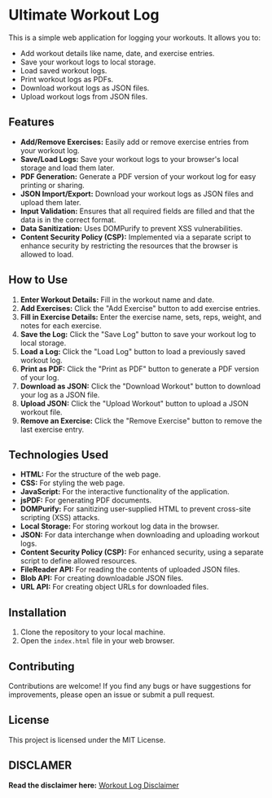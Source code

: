 # Ultimate Workout Log

This is a simple web application for logging your workouts. It allows you to:

* Add workout details like name, date, and exercise entries.
* Save your workout logs to local storage.
* Load saved workout logs.
* Print workout logs as PDFs.
* Download workout logs as JSON files.
* Upload workout logs from JSON files.

## Features

* **Add/Remove Exercises:** Easily add or remove exercise entries from your workout log.
* **Save/Load Logs:** Save your workout logs to your browser's local storage and load them later.
* **PDF Generation:** Generate a PDF version of your workout log for easy printing or sharing.
* **JSON Import/Export:** Download your workout logs as JSON files and upload them later.
* **Input Validation:** Ensures that all required fields are filled and that the data is in the correct format.
* **Data Sanitization:** Uses DOMPurify to prevent XSS vulnerabilities.
* **Content Security Policy (CSP):** Implemented via a separate script to enhance security by restricting the resources that the browser is allowed to load.

## How to Use

1.  **Enter Workout Details:** Fill in the workout name and date.
2.  **Add Exercises:** Click the "Add Exercise" button to add exercise entries.
3.  **Fill in Exercise Details:** Enter the exercise name, sets, reps, weight, and notes for each exercise.
4.  **Save the Log:** Click the "Save Log" button to save your workout log to local storage.
5.  **Load a Log:** Click the "Load Log" button to load a previously saved workout log.
6.  **Print as PDF:** Click the "Print as PDF" button to generate a PDF version of your log.
7.  **Download as JSON:** Click the "Download Workout" button to download your log as a JSON file.
8.  **Upload JSON:** Click the "Upload Workout" button to upload a JSON workout file.
9.  **Remove an Exercise:** Click the "Remove Exercise" button to remove the last exercise entry.

## Technologies Used

* **HTML:** For the structure of the web page.
* **CSS:** For styling the web page.
* **JavaScript:** For the interactive functionality of the application.
* **jsPDF:** For generating PDF documents.
* **DOMPurify:** For sanitizing user-supplied HTML to prevent cross-site scripting (XSS) attacks.
* **Local Storage:** For storing workout log data in the browser.
* **JSON:** For data interchange when downloading and uploading workout logs.
* **Content Security Policy (CSP):** For enhanced security, using a separate script to define allowed resources.
* **FileReader API:** For reading the contents of uploaded JSON files.
* **Blob API:** For creating downloadable JSON files.
* **URL API:** For creating object URLs for downloaded files.

## Installation

1.  Clone the repository to your local machine.
2.  Open the `index.html` file in your web browser.

## Contributing

Contributions are welcome! If you find any bugs or have suggestions for improvements, please open an issue or submit a pull request.

## License

This project is licensed under the MIT License.

## DISCLAMER

**Read the disclaimer here:** [Workout Log Disclaimer](/DISCLAIMER.md)
